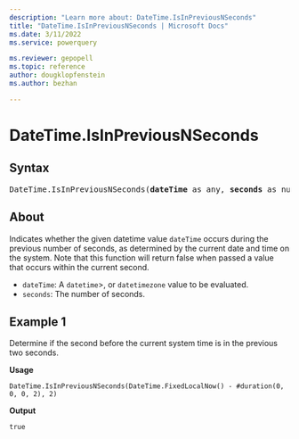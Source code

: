 ```yaml
---
description: "Learn more about: DateTime.IsInPreviousNSeconds"
title: "DateTime.IsInPreviousNSeconds | Microsoft Docs"
ms.date: 3/11/2022
ms.service: powerquery

ms.reviewer: gepopell
ms.topic: reference
author: dougklopfenstein
ms.author: bezhan

---
```

# DateTime.IsInPreviousNSeconds

## Syntax

<pre>
DateTime.IsInPreviousNSeconds(<b>dateTime</b> as any, <b>seconds</b> as number) as nullable logical
</pre>
  
## About

Indicates whether the given datetime value `dateTime` occurs during the previous number of seconds, as determined by the current date and time on the system. Note that this function will return false when passed a value that occurs within the current second.

* `dateTime`: A `datetime`>, or `datetimezone` value to be evaluated.
* `seconds`: The number of seconds.

## Example 1

Determine if the second before the current system time is in the previous two seconds.

**Usage**

```powerquery-m
DateTime.IsInPreviousNSeconds(DateTime.FixedLocalNow() - #duration(0, 0, 0, 2), 2)
```

**Output**

`true`

